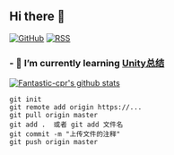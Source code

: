 ## Hi there 👋

[![GitHub](https://img.shields.io/badge/dynamic/json?logo=github&label=GitHub&labelColor=495867&color=495867&query=%24.data.totalSubs&url=https%3A%2F%2Fapi.spencerwoo.com%2Fsubstats%2F%3Fsource%3Dgithub%26queryKey%3Dhayschan&style=flat-square)](https://github.com/Fantastic-cpr)
[![RSS](https://img.shields.io/badge/dynamic/json?logo=rss&logoColor=white&label=RSS&labelColor=95B8D1&color=95B8D1&query=%24.data.totalSubs&url=https%3A%2F%2Fapi.spencerwoo.com%2Fsubstats%2F%3Fsource%3Dfeedly%257Cinoreader%257CfeedsPub%26queryKey%3Dhttps://haysc.tech/feed.xml&style=flat-square)](https://haysc.tech/)
### - 🌱 I’m currently learning [Unity总结](https://github.com/Fantastic-cpr/Fantastic-cpr/blob/main/%E6%8A%80%E6%9C%AF%E6%80%BB%E7%BB%93.md)

[![Fantastic-cpr's github stats](https://github-readme-stats.vercel.app/api?username=Fantastic-cpr&show_icons=true&theme=merko)](https://github.com/Fantastic-cpr)
<!--
**Fantastic-cpr/Fantastic-cpr** is a ✨ _special_ ✨ repository because its `README.md` (this file) appears on your GitHub profile.

Here are some ideas to get you started:

- 🔭 I’m currently working on ...
- 🌱 I’m currently learning ...
- 👯 I’m looking to collaborate on ...
- 🤔 I’m looking for help with ...
- 💬 Ask me about ...
- 📫 How to reach me: ...
- 😄 Pronouns: ...
- ⚡ Fun fact: ...
-->

``` 
git init
git remote add origin https://...
git pull origin master
git add .  或者 git add 文件名
git commit -m "上传文件的注释"
git push origin master
